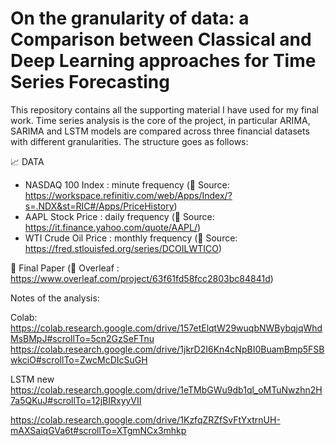 # On the granularity of data: a Comparison between Classical and Deep Learning approaches for Time Series Forecasting
This repository contains all the supporting material I have used for my final work. Time series analysis is the core of the project, in particular ARIMA, SARIMA and LSTM models are compared across three financial datasets with different granularities.
The structure goes as follows:

📈 DATA
  - NASDAQ 100 Index : minute frequency (🔎 Source: https://workspace.refinitiv.com/web/Apps/Index/?s=.NDX&st=RIC#/Apps/PriceHistory)
  - AAPL Stock Price : daily frequency (🔎 Source: https://it.finance.yahoo.com/quote/AAPL/) 
  - WTI Crude Oil Price : monthly frequency (🔎 Source: https://fred.stlouisfed.org/series/DCOILWTICO)
  
📝 Final Paper (🔎 Overleaf : https://www.overleaf.com/project/63f61fd58fcc2803bc84841d)


Notes of the analysis: 

Colab: https://colab.research.google.com/drive/157etElqtW29wuqbNWBybqjqWhdMsBMpJ#scrollTo=5cn2GzSeFTnu
https://colab.research.google.com/drive/1jkrD2I6Kn4cNpBI0BuamBmp5FSBwkciO#scrollTo=ZwcMcDIcSuGH 

LSTM new https://colab.research.google.com/drive/1eTMbGWu9db1ql_oMTuNwzhn2H7a5QKuJ#scrollTo=12jBIRxyyVII

https://colab.research.google.com/drive/1KzfqZRZfSvFtYxtrnUH-mAXSaiqGVa6t#scrollTo=XTgmNCx3mhkp

